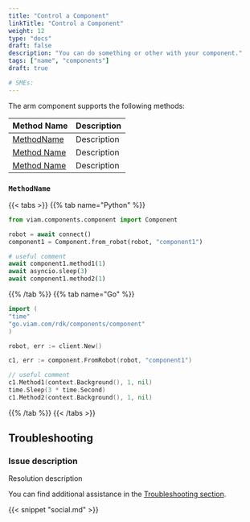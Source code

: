 ```yaml
---
title: "Control a Component"
linkTitle: "Control a Component"
weight: 12
type: "docs"
draft: false
description: "You can do something or other with your component."
tags: ["name", "components"]
draft: true

# SMEs:
---
```


The arm component supports the following methods:

| Method Name | Description |
| ----------- | ----------- |
| [MethodName](#methodname)    | Description    |
| [Method Name](#methodname)   | Description    |
| [Method Name](#methodname)   | Description    |

### `MethodName`

{{< tabs >}}
{{% tab name="Python" %}}

```python
from viam.components.component import Component

robot = await connect()
component1 = Component.from_robot(robot, "component1")

# useful comment
await component1.method1(1)
await asyncio.sleep(3)
await component1.method2(1)
```

{{% /tab %}}
{{% tab name="Go" %}}

```go
import (
"time"
"go.viam.com/rdk/components/component"
)

robot, err := client.New()

c1, err := component.FromRobot(robot, "component1")

// useful comment
c1.Method1(context.Background(), 1, nil)
time.Sleep(3 * time.Second)
c1.Method2(context.Background(), 1, nil)
```

{{% /tab %}}
{{< /tabs >}}

## Troubleshooting

### Issue description

Resolution description

You can find additional assistance in the [Troubleshooting section](/appendix/troubleshooting/).

{{< snippet "social.md" >}}
